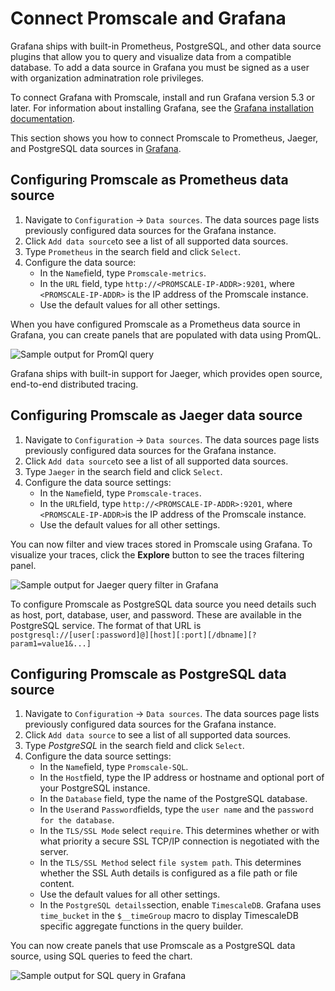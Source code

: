 # Connect Promscale and Grafana
Grafana ships with built-in Prometheus, PostgreSQL, and other data source
plugins that allow you to query and visualize data from a compatible database.
To add a data source in Grafana you must be signed as a user with organization 
adminatration role privileges.

To connect Grafana with Promscale, install and run Grafana version 5.3 or later.
For information about installing Grafana, see the
[Grafana installation documentation][grafana-install].

This section shows you how to connect Promscale to Prometheus, Jaeger, and
PostgreSQL data sources in [Grafana][grafana-homepage].

<procedure>

## Configuring Promscale as Prometheus data source

1.  Navigate to `Configuration` → `Data sources`. The data sources page lists
    previously configured data sources for the Grafana instance.
1.  Click `Add data source`to see a list of all supported data sources.
1.  Type `Prometheus` in the search field and click `Select`.
1.  Configure the data source:
    *   In the `Name`field, type `Promscale-metrics`.
    *   In the `URL` field, type `http://<PROMSCALE-IP-ADDR>:9201`, where
        `<PROMSCALE-IP-ADDR>` is the IP address of the Promscale instance.
    *   Use the default values for all other settings.

</procedure>

When you have configured Promscale as a Prometheus data source in Grafana, you
can create panels that are populated with data using PromQL.

<img class="main-content__illustration"
src="https://s3.amazonaws.com/assets.timescale.com/images/misc/getting-started-with-promscale-grafana-dashboard.png"
alt="Sample output for PromQl query"/>

Grafana ships with built-in support for Jaeger, which provides open source,
end-to-end distributed tracing.
<procedure>

## Configuring Promscale as Jaeger data source

1.  Navigate to `Configuration` → `Data sources`. The data sources page lists
    previously configured data sources for the Grafana instance.
1.  Click `Add data source`to see a list of all supported data sources.
1.  Type `Jaeger` in the search field and click `Select`.
1.  Configure the data source settings:
    *   In the `Name`field, type `Promscale-traces`.
    *   In the `URL`field, type `http://<PROMSCALE-IP-ADDR>:9201`, where
        `<PROMSCALE-IP-ADDR>`is the IP address of the Promscale instance.
    *   Use the default values for all other settings.

</procedure>

You can now filter and view traces stored in Promscale using Grafana. To
visualize your traces, click the **Explore** button to see the traces filtering
panel.

<img class="main-content__illustration"
src="https://s3.amazonaws.com/assets.timescale.com/images/misc/grafana-jaeger-query-results.png"
alt="Sample output for Jaeger query filter in Grafana"/>

<procedure>

To configure Promscale as PostgreSQL data source you need details such as host,
port, database, user, and password. These are available in the PostgreSQL service. The format of that URL is `postgresql://[user[:password]@][host][:port][/dbname][?param1=value1&...]`

## Configuring Promscale as PostgreSQL data source

1.  Navigate to `Configuration` → `Data sources`. The data sources page lists
    previously configured data sources for the Grafana instance.
1.  Click `Add data source` to see a list of all supported data sources.
1.  Type *PostgreSQL* in the search field and click `Select`. 
1.  Configure the data source settings:
    *   In the `Name`field, type `Promscale-SQL`.
    *   In the `Host`field, type the IP address or hostname and optional port of
        your PostgreSQL instance. 
    *   In the `Database` field, type the name of the PostgreSQL database.
    *   In the `User`and `Password`fields, type the `user name` and the
        `password for the database`.
    *   In the `TLS/SSL Mode` select `require`. This determines whether or with
        what priority a secure SSL TCP/IP connection is negotiated with the
        server.
    *   In the `TLS/SSL Method` select `file system path`. This determines
        whether the SSL Auth details is configured as a file path or file
        content.
    *   Use the default values for all other settings.
    *   In the `PostgreSQL details`section, enable `TimescaleDB`. Grafana uses
        `time_bucket` in the `$__timeGroup` macro to display TimescaleDB
        specific aggregate functions in the query builder.

</procedure>

You can now create panels that use Promscale as a PostgreSQL data source, using
SQL queries to feed the chart.

<img class="main-content__illustration"
src="https://s3.amazonaws.com/assets.timescale.com/images/misc/grafana-sql-query-results.png"
alt="Sample output for SQL query in Grafana"/>

[grafana-homepage]: https://grafana.com/
[grafana-docker]:
    https://grafana.com/docs/grafana/latest/installation/docker/#install-official-and-community-grafana-plugins
[grafana-install]: https://grafana.com/docs/grafana/latest/installation/